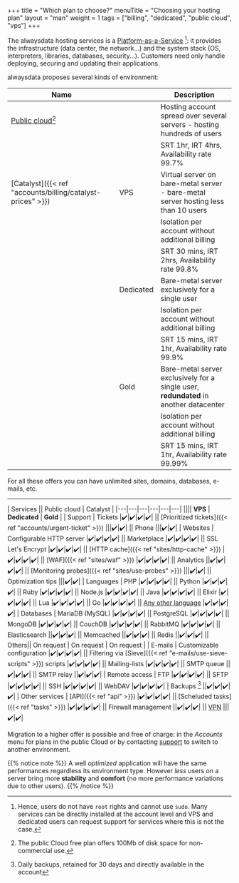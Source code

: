+++
title = "Which plan to choose?"
menuTitle = "Choosing your hosting plan"
layout = "man"
weight = 1
tags = ["billing", "dedicated", "public cloud", "vps"]
+++

The alwaysdata hosting services is a [Platform-as-a-Service](https://en.wikipedia.org/wiki/Platform_as_a_service) [^1]: it provides the infrastructure (data center, the network...) and the system stack (OS, interpreters, libraries, databases, security...). Customers need only handle deploying, securing and updating their applications.

alwaysdata proposes several kinds of environment:

| Name || Description |
|---|---|---|
| [Public cloud](https://www.alwaysdata.com/en/pricing/)[^2] || Hosting account spread over several servers - hosting hundreds of users |
||| SRT 1hr, IRT 4hrs, Availability rate 99.7% |
| [Catalyst]({{< ref "accounts/billing/catalyst-prices" >}}) | VPS | Virtual server on bare-metal server - bare-metal server hosting less than 10 users |
||| Isolation per account without additional billing |
||| SRT 30 mins, IRT 2hrs, Availability rate 99.8% |
|| Dedicated | Bare-metal server exclusively for a single user |
||| Isolation per account without additional billing |
||| SRT 15 mins, IRT 1hr, Availability rate 99.9% |
|| Gold | Bare-metal server exclusively for a single user, **redundated** in another datacenter |
||| Isolation per account without additional billing |
||| SRT 15 mins, IRT 1hr, Availability rate 99.99% |

For all these offers you can have unlimited sites, domains, databases, e-mails, etc.

---

| Services || Public cloud | Catalyst |
|---|---|---|---|---|---|
|||| **VPS** | **Dedicated** | **Gold** |
| Support | Tickets |✔️|✔️|✔️|✔️|
|| [Prioritized tickets]({{< ref "accounts/urgent-ticket" >}}) |||✔️|✔️|
|| Phone |||✔️|✔️|
| Websites | Configurable HTTP server |✔️|✔️|✔️|✔️|
|| Marketplace |✔️|✔️|✔️|✔️|
|| SSL Let's Encrypt |✔️|✔️|✔️|✔️|
|| [HTTP cache]({{< ref "sites/http-cache" >}}) |✔️|✔️|✔️|✔️|
|| [WAF]({{< ref "sites/waf" >}}) |✔️|✔️|✔️|✔️|
|| Analytics ||✔️|✔️|✔️|✔️|
|| [Monitoring probes]({{< ref "sites/use-probes" >}}) |||✔️|✔️|
|| Optimization tips |||✔️|✔️|
| Languages | PHP |✔️|✔️|✔️|✔️|
|| Python |✔️|✔️|✔️|✔️|
|| Ruby |✔️|✔️|✔️|✔️|
|| Node.js |✔️|✔️|✔️|✔️|
|| Java |✔️|✔️|✔️|✔️|
|| Elixir |✔️|✔️|✔️|✔️|
|| Lua |✔️|✔️|✔️|✔️|
|| Go |✔️|✔️|✔️|✔️|
|| [Any other language](https://www.alwaysdata.com/en/language/custom/) |✔️|✔️|✔️|✔️|
| Databases | MariaDB (MySQL) |✔️|✔️|✔️|✔️|
|| PostgreSQL |✔️|✔️|✔️|✔️|
|| MongoDB |✔️|✔️|✔️|✔️|
|| CouchDB |✔️|✔️|✔️|✔️|
|| RabbitMQ |✔️|✔️|✔️|✔️|
|| Elasticsearch ||✔️|✔️|✔️|
|| Memcached ||✔️|✔️|✔️|
|| Redis ||✔️|✔️|✔️|
|| Others|| On request | On request | On request |
| E-mails | Customizable configuration |✔️|✔️|✔️|✔️|
|| Filtering via [Sieve]({{< ref "e-mails/use-sieve-scripts" >}}) scripts |✔️|✔️|✔️|✔️|
|| Mailing-lists |✔️|✔️|✔️|✔️|
|| SMTP queue ||✔️|✔️|✔️|
|| SMTP relay ||✔️|✔️|✔️|
| Remote access | FTP |✔️|✔️|✔️|✔️|
|| SFTP |✔️|✔️|✔️|✔️|
|| SSH |✔️|✔️|✔️|✔️|
|| WebDAV |✔️|✔️|✔️|✔️|
| Backups [^3] ||✔️|✔️|✔️|✔️|
| Other services | [API]({{< ref "api" >}}) |✔️|✔️|✔️|✔️|
|| [Scheluded tasks]({{< ref "tasks" >}}) |✔️|✔️|✔️|✔️|
|| Firewall management ||✔️|✔️|✔️|
|| [VPN](https://www.alwaysdata.com/fr/services/vpn/) |||✔️|✔️|


Migration to a higher offer is possible and free of charge: in the _Accounts_ menu for plans in the public Cloud or by contacting [support](https://admin.alwaysdata.com/support/add/) to switch to another environment.

{{% notice note %}}
A well _optimized_ application will have the same performances regardless its environment type. However _less_ users on a server bring more **stability** and **comfort** (no more performance variations due to other users).
{{% /notice %}}

[^1]: Hence, users do not have `root` rights and cannot use `sudo`. Many services can be directly installed at the account level and VPS and dedicated users can request support for services where this is not the case.
[^2]: The public Cloud free plan offers 100Mb of disk space for non-commercial use.
[^3]: Daily backups, retained for 30 days and directly available in the account
